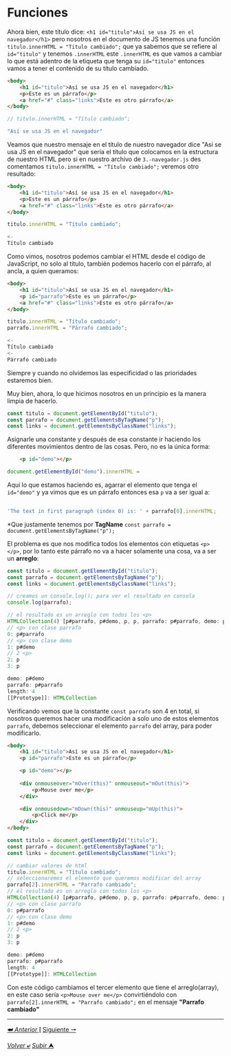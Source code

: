 # Funciones

Ahora bien, este título dice: `<h1 id="titulo">Así se usa JS en el navegador</h1>` pero nosotros en el documento de JS tenemos una función `titulo.innerHTML = "Titulo cambiado";` que ya sabemos que se refiere al `id="titulo"` y tenemos `.innerHTML` este `.innerHTML` es que vamos a cambiar lo que está adentro de la etiqueta que tenga su `id="titulo"` entonces vamos a tener el contenido de su título cambiado.

```html
<body>
	<h1 id="titulo">Así se usa JS en el navegador</h1>
	<p>Este es un párrafo</p>
	<a href="#" class="links">Este es otro párrafo</a>
</body>

```
```js
// titulo.innerHTML = "Título cambiado";

"Así se usa JS en el navegador"
```

Veamos que nuestro mensaje en el título de nuestro navegador dice "Asi se usa JS en el navegador" que sería el título que colocamos en la estructura de nuestro HTML pero si en nuestro archivo de `3.-navegador.js` des comentamos `titulo.innerHTML = "Título cambiado";` veremos otro resultado:

```html
<body>
	<h1 id="titulo">Así se usa JS en el navegador</h1>
	<p>Este es un párrafo</p>
	<a href="#" class="links">Este es otro párrafo</a>
</body>

```
```js
titulo.innerHTML = "Título cambiado";

<-
Título cambiado
```
Como vimos, nosotros podemos cambiar el HTML desde el código de JavaScript, no solo al título, también podemos hacerlo con el párrafo, al ancla, a quien queramos:

```html
<body>
	<h1 id="titulo">Así se usa JS en el navegador</h1>
	<p id="parrafo">Este es un párrafo</p>
	<a href="#" class="links">Este es otro párrafo</a>
</body>

```
```js
titulo.innerHTML = "Título cambiado";
parrafo.innerHTML = "Párrafo cambiado";

<-
Título cambiado
<-
Párrafo cambiado
```

Siempre y cuando no olvidemos las especificidad o las prioridades estaremos bien.

Muy bien, ahora, lo que hicimos nosotros en un principio es la manera limpia de hacerlo.

```js
const titulo = document.getElementById("titulo");
const parrafo = document.getElementsByTagName("p");
const links = document.getElementsByClassName("links");
```

Asignarle una constante y después de esa constante ir haciendo los diferentes movimientos dentro de las cosas. Pero, no es la única forma:

```html
	<p id="demo"></p>
```
```js
document.getElementById("demo").innerHTML =
```
Aquí lo que estamos haciendo es, agarrar el elemento que tenga el `id="demo"` y ya vimos que es un párrafo entonces esa `p` va a ser igual a:

```js
																					// este parrafo *
'The text in first paragraph (index 0) is: ' + parrafo[0].innerHTML;
```
*Que justamente tenemos por **TagName** `const parrafo = document.getElementsByTagName("p");`

El problema es que nos modifica todos los elementos con etiquetas `<p></p>`, por lo tanto este párrafo no va a hacer solamente una cosa, va a ser un **arreglo**:

```js
const titulo = document.getElementById("titulo");
const parrafo = document.getElementsByTagName("p");
const links = document.getElementsByClassName("links");

// creamos un console.log(); para ver el resultado en consola
console.log(parrafo);

// el resultado es un arreglo con todos los <p>
HTMLCollection(4) [p#parrafo, p#demo, p, p, parrafo: p#parrafo, demo: p#demo]
// <p> con clase parrafo
0: p#parrafo
// <p> con clase demo
1: p#demo
// 2 <p>
2: p
3: p

demo: p#demo
parrafo: p#parrafo
length: 4
[[Prototype]]: HTMLCollection
```
Verificando vemos que la constante `const parrafo` son 4 en total, si nosotros queremos hacer una modificación a solo uno de estos elementos `parrafo`, debemos seleccionar el elemento ``parrafo`` del array, para poder modificarlo.

```html
<body>
	<h1 id="titulo">Así se usa JS en el navegador</h1>
	<p id="parrafo">Este es un párrafo</p>

	<p id="demo"></p>
 
	<div onmouseover="mOver(this)" onmouseout="mOut(this)">
		<p>Mouse over me</p>
	</div>

	<div onmousedown="mDown(this)" onmouseup="mUp(this)">
		<p>Click me</p>
	</div>
</body>
```

```js
const titulo = document.getElementById("titulo");
const parrafo = document.getElementsByTagName("p");
const links = document.getElementsByClassName("links");

// cambiar valores de html
titulo.innerHTML = "Título cambiado";
// seleccionaremos el elemento que queremos modificar del array
parrafo[2].innerHTML = "Parrafo cambiado";
// el resultado es un arreglo con todos los <p>
HTMLCollection(4) [p#parrafo, p#demo, p, p, parrafo: p#parrafo, demo: p#demo]
// <p> con clase parrafo
0: p#parrafo
// <p> con clase demo
1: p#demo
// 2 <p>
2: p
3: p

demo: p#demo
parrafo: p#parrafo
length: 4
[[Prototype]]: HTMLCollection
```
Con este código cambiamos el tercer elemento que tiene el arreglo(array), en este caso sería `<p>Mouse over me</p>` convirtiéndolo con `parrafo[2].innerHTML = "Parrafo cambiado";` en el mensaje **"Parrafo cambiado"**

---

[**&#11176;** *Anterior* &#11007;](/JavaScript/TeoriaJSyHTML/002_manipulandoEtiquetas.md "Manipulando etiquetas .getElements;") 
[Siguiente **&#129042;**](/JavaScript/TeoriaJSyHTML/004_innerHTML.md "innerhtml")

[*Volver* **&ldca;**](/JavaScript/TeoriaJSMedio/README.md "Regresar a título") 
[*Subir* **&#11165;**](# "Ir al título")

